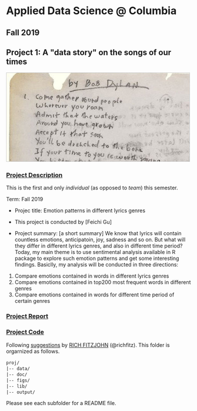 # Applied Data Science @ Columbia
## Fall 2019
## Project 1: A "data story" on the songs of our times

<img src="figs/title1.jpeg" width="500">

### [Project Description](doc/Proj1_desc.md)
This is the first and only *individual* (as opposed to *team*) this semester. 

Term: Fall 2019

+ Projec title: Emotion patterns in different lyrics genres
+ This project is conducted by [Feichi Gu]

+ Project summary: [a short summary] We know that lyrics will contain countless emotions, anticipatoin, joy, sadness and so on. But what will they differ in different lyrics genres, and also in different time period? Today, my main theme is to use sentimental analysis available in R package to explore such emotion patterns and get some interesting findings. 
Basiclly, my analysis will be conducted in three directions:
1. Compare emotions contained in words in different lyrics genres
2. Compare emotions contained in top200 most frequent words in different genres
3. Compare emotions contained in words for different time period of certain genres

### [Project Report](doc/hw1.html)

### [Project Code](doc/hw1.rmd)

Following [suggestions](http://nicercode.github.io/blog/2013-04-05-projects/) by [RICH FITZJOHN](http://nicercode.github.io/about/#Team) (@richfitz). This folder is orgarnized as follows.

```
proj/
|-- data/
|-- doc/
|-- figs/
|-- lib/
|-- output/
```

Please see each subfolder for a README file.
